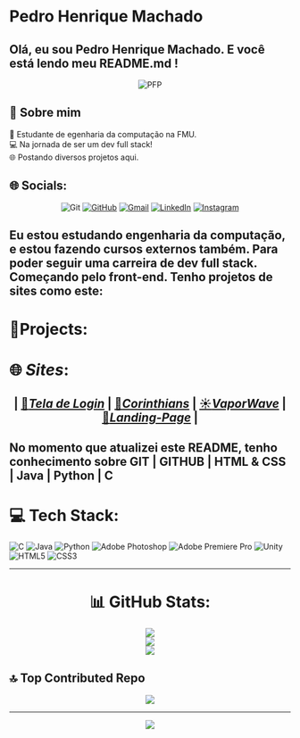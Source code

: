 # **Pedro Henrique Machado**

## Olá, eu sou Pedro Henrique Machado. E você está lendo meu README.md !


<center>

![PFP](https://media.licdn.com/dms/image/v2/D4E03AQFKbaQ7HZ2mAA/profile-displayphoto-shrink_200_200/B4EZZGsi5_GYAY-/0/1744942805242?e=1752710400&v=beta&t=jP6enA1owPWI8iePzSNs8bAEdc80fgXpgcJsUdsDHko) </center>

## 👤 Sobre mim

📓 Estudante de egenharia da computação na FMU. <br>
💻 Na jornada de ser um dev full stack! <br>
🌐 Postando diversos projetos aqui. <br>

## 🌐 Socials:

<center>

![Git](https://img.shields.io/badge/GIT-E44C30?style=for-the-badge&logo=git&logoColor=white) [![GitHub](https://img.shields.io/badge/GitHub-100000?style=for-the-badge&logo=github&logoColor=white)](https://github.com/Pedrohmac07) [![Gmail](https://img.shields.io/badge/Gmail-333333?style=for-the-badge&logo=gmail&logoColor=red)](mailto:ph374011@gmail.com) [![LinkedIn](https://img.shields.io/badge/LinkedIn-0077B5?style=for-the-badge&logo=linkedin&logoColor=white)](https://www.linkedin.com/in/pedro-henrique-machado-99171334a) [![Instagram](https://img.shields.io/badge/-Instagram-%23E4405F?style=for-the-badge&logo=instagram&logoColor=white)](https://www.instagram.com/pedrohmachado0/)

</center>

## **Eu estou estudando engenharia da computação, e estou fazendo cursos externos também. Para poder seguir uma carreira de dev full stack. Começando pelo front-end. Tenho projetos de sites como este:**

# 📝**Projects**:
# 🌐 *Sites*:
## <center> | [🔐*Tela de Login*](https://pedrohmac07.github.io/Tela-De-Login/) | [🦅*Corinthians*](https://pedrohmac07.github.io/HTML_CSS/Projetos/SiteCorinthians/) | [☀️*VaporWave*](https://pedrohmac07.github.io/HTML_CSS/Projetos/VaporWave/) | [🎯*Landing-Page*](https://pedrohmac07.github.io/trilha-css-desafio-01/) |
</center>


## No momento que atualizei este README, tenho conhecimento sobre GIT | GITHUB | HTML & CSS | Java | Python | C


# 💻 Tech Stack:
![C](https://img.shields.io/badge/c-%2300599C.svg?style=for-the-badge&logo=c&logoColor=white) ![Java](https://img.shields.io/badge/java-%23ED8B00.svg?style=for-the-badge&logo=openjdk&logoColor=white) ![Python](https://img.shields.io/badge/python-3670A0?style=for-the-badge&logo=python&logoColor=ffdd54) ![Adobe Photoshop](https://img.shields.io/badge/adobe%20photoshop-%2331A8FF.svg?style=for-the-badge&logo=adobe%20photoshop&logoColor=white) ![Adobe Premiere Pro](https://img.shields.io/badge/Adobe%20Premiere%20Pro-9999FF.svg?style=for-the-badge&logo=Adobe%20Premiere%20Pro&logoColor=white) ![Unity](https://img.shields.io/badge/unity-%23000000.svg?style=for-the-badge&logo=unity&logoColor=white) ![HTML5](https://img.shields.io/badge/html5-%23E34F26.svg?style=for-the-badge&logo=html5&logoColor=white) ![CSS3](https://img.shields.io/badge/css3-%231572B6.svg?style=for-the-badge&logo=css3&logoColor=white)

---

<center>

# 📊 GitHub Stats:
![](https://github-readme-stats.vercel.app/api?username=Pedrohmac07&theme=neon-palenight&hide_border=false&include_all_commits=false&count_private=false)<br/>
![](https://nirzak-streak-stats.vercel.app/?user=Pedrohmac07&theme=neon-palenightt&hide_border=false)<br/>
![](https://github-readme-stats.vercel.app/api/top-langs/?username=Pedrohmac07&theme=neon-palenight&hide_border=false&include_all_commits=false&count_private=false&layout=compact)

</center>

## 🔝 Top Contributed Repo

<center>

![](https://github-contributor-stats.vercel.app/api?username=Pedrohmac07&limit=5&theme=neon-palenight&combine_all_yearly_contributions=true)

---
[![](https://visitcount.itsvg.in/api?id=Pedrohmac07&icon=5&color=2)](https://visitcount.itsvg.in)

</center>
